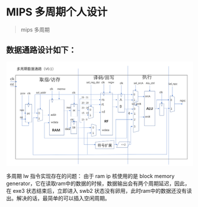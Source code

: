 # MIPS 多周期个人设计

> mips 多周期

## 数据通路设计如下：
![](./img/v0.1.png)

多周期 lw 指令实现存在的问题：
由于 ram ip 核使用的是 block memory generator，它在读取ram中的数据的时候，数据输出会有两个周期延迟，因此，在 exe3 状态结束后，立即进入 swb2 状态没有卵用，此时ram中的数据还没有读出。解决的话，最简单的可以插入空闲周期。
